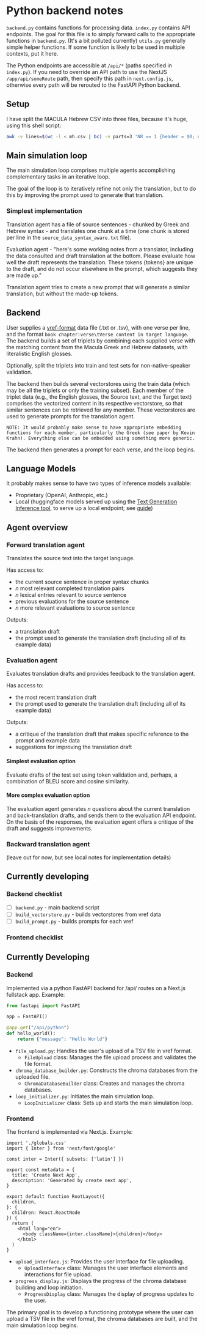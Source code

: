 # Python backend notes

`backend.py` contains functions for processing data.
`index.py` contains API endpoints. The goal for this file is to simply forward calls to the appropriate functions in `backend.py`. (It's a bit polluted currently)
`utils.py` generally simple helper functions. If some function is likely to be used in multiple contexts, put it here.

The Python endpoints are accessible at `/api/*` (paths specified in `index.py`). If you need to override an API path to use the NextJS `/app/api/someRoute` path, then specify this path in `next.config.js`, otherwise every path will be rerouted to the FastAPI Python backend.

## Setup

I have split the MACULA Hebrew CSV into three files, because it's huge, using this shell script:

```zsh
awk -v lines=$(wc -l < mh.csv | bc) -v parts=3 'NR == 1 {header = $0; next} {print > sprintf("part_" NR%parts ".csv")} END {for(i=0;i<parts;i++) system("cat <(echo \"" header "\") part_" i ".csv > final_part_" i ".csv")}' mh.csv
```

## Main simulation loop

The main simulation loop comprises multiple agents accomplishing complementary tasks in an iterative loop.

The goal of the loop is to iteratively refine not only the translation, but to do this by improving the prompt used to generate that translation.

### Simplest implementation

Translation agent has a file of source sentences - chunked by Greek and Hebrew syntax - and translates one chunk at a time (one chunk is stored per line in the `source_data_syntax_aware.txt` file).

Evaluation agent - "here's some working notes from a translator, including the data consulted and draft translation at the bottom. Please evaluate how well the draft represents the translation. These tokens {tokens} are unique to the draft, and do not occur elsewhere in the prompt, which suggests they are made up."

Translation agent tries to create a new prompt that will generate a similar translation, but without the made-up tokens.

## Backend

User supplies a [vref-format](https://github.com/BibleNLP/ebible/blob/main/README.md#data-format) data file (.txt or .tsv), with one verse per line, and the format `book chapter:verse\tVerse content in target language`. The backend builds a set of triplets by combining each supplied verse with the matching content from the Macula Greek and Hebrew datasets, with literalistic English glosses.

Optionally, split the triplets into train and test sets for non-native-speaker validation.

The backend then builds several vectorstores using the train data (which may be all the triplets or only the training subset). Each member of the triplet data (e.g., the English glosses, the Source text, and the Target text) comprises the vectorized content in its respective vectorstore, so that similar sentences can be retrieved for any member. These vectorstores are used to generate prompts for the translation agent.

```ad-note
NOTE: It would probably make sense to have appropriate embedding functions for each member, particularly the Greek (see paper by Kevin Krahn). Everything else can be embedded using something more generic.
```

The backend then generates a prompt for each verse, and the loop begins.

## Language Models

It probably makes sense to have two types of inference models available:

- Proprietary (OpenAI, Anthropic, etc.)
- Local (huggingface models served up using the [Text Generation Inference tool](https://huggingface.github.io/text-generation-inference/), to serve up a local endpoint; see [guide](https://vilsonrodrigues.medium.com/serving-falcon-models-with-text-generation-inference-tgi-5f32005c663b))

## Agent overview

### Forward translation agent

Translates the source text into the target language.

Has access to:

- the current source sentence in proper syntax chunks
- *n* most relevant completed translation pairs
- *n* lexical entries relevant to source sentence
- previous evaluations for the source sentence
- *n* more relevant evaluations to source sentence

Outputs:

- a translation draft
- the prompt used to generate the translation draft (including all of its example data)

### Evaluation agent

Evaluates translation drafts and provides feedback to the translation agent.

Has access to:

- the most recent translation draft
- the prompt used to generate the translation draft (including all of its example data)

Outputs:

- a critique of the translation draft that makes specific reference to the prompt and example data
- suggestions for improving the translation draft

#### Simplest evaluation option

Evaluate drafts of the test set using token validation and, perhaps, a combination of BLEU score and cosine similarity.

#### More complex evaluation option

The evaluation agent generates *n* questions about the current translation and back-translation drafts, and sends them to the evaluation API endpoint. On the basis of the responses, the evaluation agent offers a critique of the draft and suggests improvements.

### Backward translation agent

(leave out for now, but see local notes for implementation details)

## Currently developing

### Backend checklist

- [ ] `backend.py` - main backend script
- [ ] `build_vectorstore.py` - builds vectorstores from vref data
- [ ] `build_prompt.py` - builds prompts for each vref

### Frontend checklist


## Currently Developing

### Backend

Implemented via a python FastAPI backend for /api/ routes on a Next.js fullstack app. Example:

```api/index.py
from fastapi import FastAPI

app = FastAPI()

@app.get("/api/python")
def hello_world():
    return {"message": "Hello World"}
```

- `file_upload.py`: Handles the user's upload of a TSV file in vref format.
  - `FileUpload` class: Manages the file upload process and validates the file format.
- `chroma_database_builder.py`: Constructs the chroma databases from the uploaded file.
  - `ChromaDatabaseBuilder` class: Creates and manages the chroma databases.
- `loop_initializer.py`: Initiates the main simulation loop.
  - `LoopInitializer` class: Sets up and starts the main simulation loop.

### Frontend

The frontend is implemented via Next.js. Example:

```app/layout.tsx
import './globals.css'
import { Inter } from 'next/font/google'

const inter = Inter({ subsets: ['latin'] })

export const metadata = {
  title: 'Create Next App',
  description: 'Generated by create next app',
}

export default function RootLayout({
  children,
}: {
  children: React.ReactNode
}) {
  return (
    <html lang="en">
      <body className={inter.className}>{children}</body>
    </html>
  )
}
```

- `upload_interface.js`: Provides the user interface for file uploading.
  - `UploadInterface` class: Manages the user interface elements and interactions for file upload.
- `progress_display.js`: Displays the progress of the chroma database building and loop initiation.
  - `ProgressDisplay` class: Manages the display of progress updates to the user.

The primary goal is to develop a functioning prototype where the user can upload a TSV file in the vref format, the chroma databases are built, and the main simulation loop begins.
